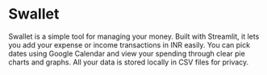 # Swallet
Swallet is a simple tool for managing your money. Built with Streamlit, it lets you add your expense or income transactions in INR easily. You can pick dates using Google Calendar and view your spending through clear pie charts and graphs. All your data is stored locally in CSV files for privacy.
